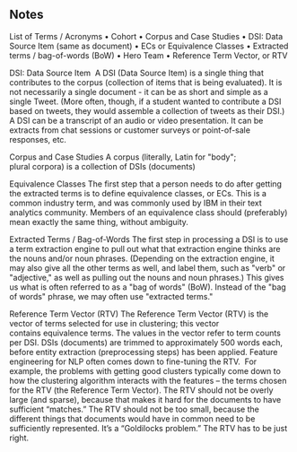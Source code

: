 ## Notes


List of Terms / Acronyms
• Cohort
• Corpus and Case Studies
• DSI: Data Source Item (same as document)
• ECs or Equivalence Classes
• Extracted terms / bag-of-words (BoW)
• Hero Team
• Reference Term Vector, or RTV

DSI: Data Source Item 
A DSI (Data Source Item) is a single thing that contributes to the corpus (collection of items that is being evaluated). It is not necessarily a single document - it can be as short and simple as a single Tweet. (More often, though, if a student wanted to contribute a DSI based on tweets, they would assemble a collection of tweets as their DSI.) A DSI can be a transcript of an audio or video presentation. It can be extracts from chat sessions or customer surveys or point-of-sale responses, etc. 

Corpus and Case Studies
A corpus (literally, Latin for "body"; plural corpora) is a collection of DSIs (documents)

Equivalence Classes
The first step that a person needs to do after getting the extracted terms is to define equivalence classes, or ECs. This is a common industry term, and was commonly used by IBM in their text analytics community.
Members of an equivalence class should (preferably) mean exactly the same thing, without ambiguity.  

Extracted Terms / Bag-of-Words
The first step in processing a DSI is to use a term extraction engine to pull out what that extraction engine thinks are the nouns and/or noun phrases. (Depending on the extraction engine, it may also give all the other terms as well, and label them, such as "verb" or "adjective," as well as pulling out the nouns and noun phrases.)
This gives us what is often referred to as a "bag of words" (BoW). Instead of the "bag of words" phrase, we may often use "extracted terms."

Reference Term Vector (RTV)
The Reference Term Vector (RTV) is the vector of terms selected for use in clustering; this vector contains equivalence terms. The values in the vector refer to term counts per DSI. DSIs (documents) are trimmed to approximately 500 words each, before entity extraction (preprocessing steps) has been applied.
Feature engineering for NLP often comes down to fine-tuning the RTV. 
For example, the problems with getting good clusters typically come down to how the clustering algorithm interacts with the features – the terms chosen for the RTV (the Reference Term Vector).
The RTV should not be overly large (and sparse), because that makes it hard for the documents to have sufficient “matches.”
The RTV should not be too small, because the different things that documents would have in common need to be sufficiently represented.
It’s a “Goldilocks problem.” The RTV has to be just right.

